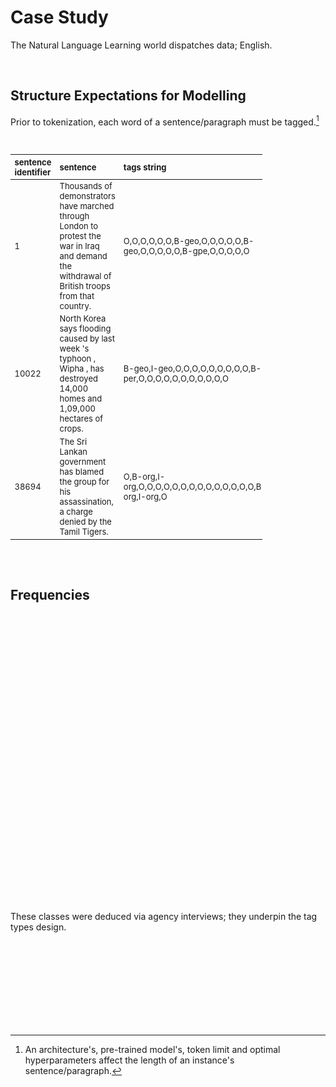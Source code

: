 # Case Study

The Natural Language Learning world dispatches data; English.

<br>

## Structure Expectations for Modelling

Prior to tokenization, each word of a sentence/paragraph must be tagged.[^limits]

<br>

<table style="width: 80%; font-size: small">
    <colgroup>
        <col span="1" style="width: 11.0%;">
        <col span="1" style="width: 39.5%;">
        <col span="1" style="width: 23.5%;">
    </colgroup>
    <thead><tr style="text-align: left"><th>sentence<br>identifier</th><th>sentence</th><th>tags string</th></tr></thead>
        <tr>
          <td>1</td>
          <td>Thousands of demonstrators have marched through London to protest the war in Iraq and demand the withdrawal of British troops from that country.</td>
          <td>O,O,O,O,O,O,B-geo,O,O,O,O,O,B-geo,O,O,O,O,O,B-gpe,O,O,O,O,O</td>
        </tr>
        <tr>
          <td>10022</td>
          <td>North Korea says flooding caused by last week 's typhoon , Wipha , has destroyed 14,000 homes and 1,09,000 hectares of crops.</td>
          <td>B-geo,I-geo,O,O,O,O,O,O,O,O,O,B-per,O,O,O,O,O,O,O,O,O,O,O</td>
        </tr>
        <tr>
          <td>38694</td>
          <td>The Sri Lankan government has blamed the group for his assassination, a charge denied by the Tamil Tigers.</td>
          <td>O,B-org,I-org,O,O,O,O,O,O,O,O,O,O,O,O,O,O,B-org,I-org,O</td>
        </tr>
</table>

<br>
<br>

## Frequencies

<script src="../_static/js/pages/tags.js" type="text/javascript"></script>
<div id="container0003" style="height: 445px; width: 890px;  margin: 0 auto"></div>

<br>

These classes were deduced via agency interviews; they underpin the tag types design.

<br>
<br>

<br>
<br>

<br>
<br>

<br>
<br>

[^limits]: An architecture's, pre-trained model's, token limit and optimal hyperparameters affect the length of an instance's sentence/paragraph.
